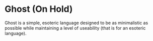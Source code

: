 # Ghost (On Hold)

Ghost is a simple, esoteric language designed to be as minimalistic as possible while maintaining a level of useability (that is for an esoteric language).

